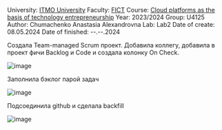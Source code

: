 University: [ITMO University](https://itmo.ru/ru/)
Faculty: [FICT](https://ftmi.itmo.ru/)
Course: [Cloud platforms as the basis of technology entrepreneurship](https://itmo-ict-faculty.github.io/cloud-platforms-as-the-basis-of-technology-entrepreneurship/) 
Year: 2023/2024
Group: U4125
Author: Chumachenko Anastasia Alexandrovna
Lab: Lab2
Date of create: 08.05.2024
Date of finished: --.--.2024

Создала Team-managed Scrum проект. Добавила коллегу, добавила в проект фичи Backlog и Code и создала колонку On Check.

![image](https://github.com/Turmalyne/2023_2024-cloud-platforms-as-the-basis-of-technology-entrepreneurship-U4125-chumachenko_a_a/assets/164026253/b493f6f4-f451-4ace-98ad-6574c71c9a4f)

Заполнила бэклог парой задач

![image](https://github.com/Turmalyne/2023_2024-cloud-platforms-as-the-basis-of-technology-entrepreneurship-U4125-chumachenko_a_a/assets/164026253/509a8289-94e2-4468-8fd5-179a39606c2c)

Подсоединила github и сделала backfill

![image](https://github.com/Turmalyne/2023_2024-cloud-platforms-as-the-basis-of-technology-entrepreneurship-U4125-chumachenko_a_a/assets/164026253/15e443e4-325f-4d96-8554-09c536dab790)
